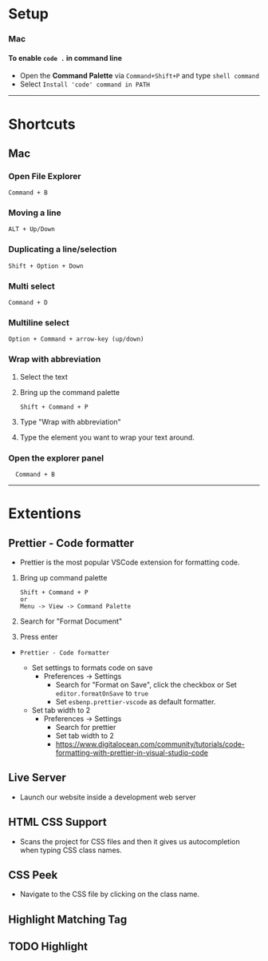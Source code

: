 # Setup

### Mac

#### To enable `code .` in command line

- Open the **Command Palette** via `Command+Shift+P` and type `shell command`
- Select `Install 'code' command in PATH`

---

# Shortcuts

## Mac

### Open File Explorer

    Command + B

### Moving a line

    ALT + Up/Down

### Duplicating a line/selection

    Shift + Option + Down

### Multi select

    Command + D

### Multiline select

    Option + Command + arrow-key (up/down)

### Wrap with abbreviation

1.  Select the text
2.  Bring up the command palette

        Shift + Command + P

3.  Type "Wrap with abbreviation"
4.  Type the element you want to wrap your text around.

### Open the explorer panel

      Command + B

---

# Extentions

## Prettier - Code formatter

- Prettier is the most popular VSCode extension for formatting code.

1.  Bring up command palette

        Shift + Command + P
        or
        Menu -> View -> Command Palette

2.  Search for "Format Document"
3.  Press enter

- `Prettier - Code formatter`

  - Set settings to formats code on save
    - Preferences -> Settings
      - Search for "Format on Save", click the checkbox or Set `editor.formatOnSave` to `true`
      - Set `esbenp.prettier-vscode` as default formatter.
  - Set tab width to 2
    - Preferences -> Settings
      - Search for prettier
      - Set tab width to 2
      - https://www.digitalocean.com/community/tutorials/code-formatting-with-prettier-in-visual-studio-code

## Live Server

- Launch our website inside a development web server

## HTML CSS Support

- Scans the project for CSS files and then it gives us autocompletion when typing CSS class names.

## CSS Peek

- Navigate to the CSS file by clicking on the class name.

## Highlight Matching Tag

## TODO Highlight
